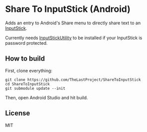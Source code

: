 # Share To InputStick (Android)

Adds an entry to Android's Share menu to directly share text to an [InputStick](http://inputstick.com/).

Currently needs [InputStickUtility](http://inputstick.com/inputstickutility-android/) to be installed if your InputStick is password protected.

## How to build

First, clone everything:
```
git clone https://github.com/TheLastProject/ShareToInputStick
cd ShareToInputStick
git submodule update --init
```

Then, open Android Studio and hit build.

## License

MIT
